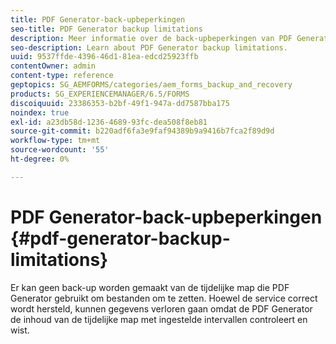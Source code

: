 ```yaml
---
title: PDF Generator-back-upbeperkingen
seo-title: PDF Generator backup limitations
description: Meer informatie over de back-upbeperkingen van PDF Generator.
seo-description: Learn about PDF Generator backup limitations.
uuid: 9537ffde-4396-46d1-81ea-edcd25923ffb
contentOwner: admin
content-type: reference
geptopics: SG_AEMFORMS/categories/aem_forms_backup_and_recovery
products: SG_EXPERIENCEMANAGER/6.5/FORMS
discoiquuid: 23386353-b2bf-49f1-947a-dd7587bba175
noindex: true
exl-id: a23db58d-1236-4689-93fc-dea508f8eb81
source-git-commit: b220adf6fa3e9faf94389b9a9416b7fca2f89d9d
workflow-type: tm+mt
source-wordcount: '55'
ht-degree: 0%

---
```


# PDF Generator-back-upbeperkingen {#pdf-generator-backup-limitations}

Er kan geen back-up worden gemaakt van de tijdelijke map die PDF Generator gebruikt om bestanden om te zetten. Hoewel de service correct wordt hersteld, kunnen gegevens verloren gaan omdat de PDF Generator de inhoud van de tijdelijke map met ingestelde intervallen controleert en wist.
